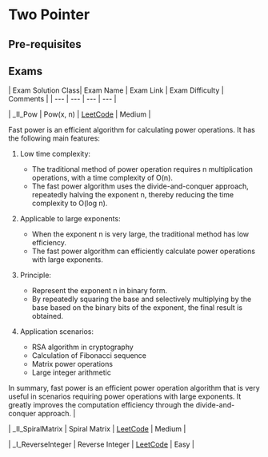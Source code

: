 # Two Pointer

## Pre-requisites

## Exams

<!-- create markdown table with following columns -->

<!-- 1. Exam Solution Class
1. Exam Name
2. Exam Link
3. Exam Difficulty
4. Comments -->

<!-- Note to add prefix _I_ or _II_ or _III_ for exam solution class name III means hard, II means medium, I means easy-->
<!-- like _II_Pow is Medium level -->
<!-- Comments default is empty -->

| Exam Solution Class| Exam Name | Exam Link | Exam Difficulty | Comments |
| --- | --- | --- | --- |
<!-- 50 -->
| _II_Pow | Pow(x, n) | [LeetCode](https://leetcode.com/problems/powx-n/) | Medium |

Fast power is an efficient algorithm for calculating power operations. It has the following main features:

1. Low time complexity:
   - The traditional method of power operation requires n multiplication operations, with a time complexity of O(n).
   - The fast power algorithm uses the divide-and-conquer approach, repeatedly halving the exponent n, thereby reducing the time complexity to O(log n).

2. Applicable to large exponents:
   - When the exponent n is very large, the traditional method has low efficiency.
   - The fast power algorithm can efficiently calculate power operations with large exponents.

3. Principle:
   - Represent the exponent n in binary form.
   - By repeatedly squaring the base and selectively multiplying by the base based on the binary bits of the exponent, the final result is obtained.

4. Application scenarios:
   - RSA algorithm in cryptography
   - Calculation of Fibonacci sequence
   - Matrix power operations
   - Large integer arithmetic

In summary, fast power is an efficient power operation algorithm that is very useful in scenarios requiring power operations with large exponents. It greatly improves the computation efficiency through the divide-and-conquer approach. |
<!-- 54 -->
| _II_SpiralMatrix | Spiral Matrix | [LeetCode](https://leetcode.com/problems/spiral-matrix/) | Medium |
<!-- 7 -->
| _I_ReverseInteger | Reverse Integer | [LeetCode](https://leetcode.com/problems/reverse-integer/) | Easy |
